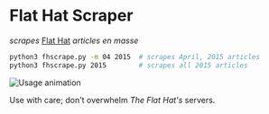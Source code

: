 # Flat Hat Scraper

_scrapes_ [Flat Hat](http://flathat.wm.edu/) _articles en masse_

```bash
python3 fhscrape.py -m 04 2015  # scrapes April, 2015 articles
python3 fhscrape.py 2015        # scrapes all 2015 articles
```

![Usage animation](https://i.imgur.com/fapwknF.gif)

Use with care; don't overwhelm _The Flat Hat's_ servers.
